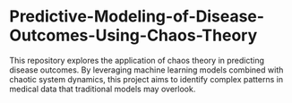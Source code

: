 # Predictive-Modeling-of-Disease-Outcomes-Using-Chaos-Theory
This repository explores the application of chaos theory in predicting disease outcomes. By leveraging machine learning models combined with chaotic system dynamics, this project aims to identify complex patterns in medical data that traditional models may overlook.
